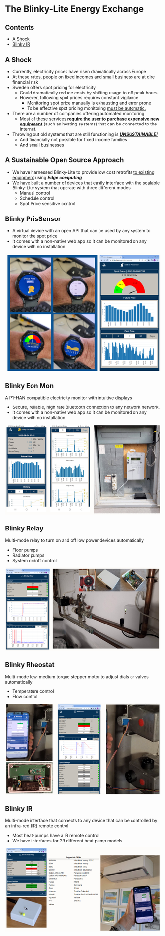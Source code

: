 # The Blinky-Lite Energy Exchange
## Contents
* [A Shock](#a-shock)
* [Blinky IR](#blinky-ir)


## A Shock
* Currently, electricity prices have risen dramatically across Europe
* At these rates, people on fixed incomes and small business are at dire financial risk
* Sweden offers spot pricing for electricity
  - Could dramatically reduce costs by shifting usage to off peak hours
  - However, following spot prices requires constant vigilance
    * Monitoring spot price manually is exhausting and error prone
    * To be effective spot pricing monitoring <ins>must be automatic.</ins>
* There are a number of companies offering automated monitoring
  - Most of these services <ins>**require the user to purchase expensive new equipment**</ins> (such as heating systems) that can be connected to the internet.
* Throwing out old systems that are still functioning is <ins>***UNSUSTAINABLE!***</ins>
  - And financially not possible for fixed income families
  - And small businesses

## A Sustainable Open Source Approach
* We have harnessed Blinky-Lite to provide low cost retrofits <ins>to existing equipment</ins> using ***Edge computing***
* We have built a number of devices that easily interface with the scalable Blinky-Lite system that operate with three different modes
  - Manual control
  - Schedule control
  - Spot Price sensitive control

## Blinky PrisSensor
* A virtual device with an open API that can be used by any system to monitor the spot price
* It comes with a non-native web app so it can be monitored on any device with no installation.

<img src="https://github.com/blinky-lite-energy-exchange/.github/raw/master/profile/blinkyPrice.png"/><br>

## Blinky Eon Mon
A P1-HAN compatible electricity monitor with intuitive displays
* Secure, reliable, high rate Bluetooth connection to any network network.
* It comes with a non-native web app so it can be monitored on any device with no installation.

<img src="https://github.com/blinky-lite-energy-exchange/.github/raw/master/profile/blinkyEonMon.png"/><br>

## Blinky Relay
Multi-mode relay to turn on and off low power devices automatically
* Floor pumps
* Radiator pumps
* System on/off control  

<img src="https://github.com/blinky-lite-energy-exchange/.github/raw/master/profile/blinkyRelay.png"/><br>

## Blinky Rheostat
Multi-mode low-medium torque stepper motor to adjust dials or valves automatically
* Temperature control
* Flow control

<img src="https://github.com/blinky-lite-energy-exchange/.github/raw/master/profile/blinkyRheostat.png"/><br>

## Blinky IR
Multi-mode interface that connects to any device that can be controlled by an infra-red (IR) remote control
* Most heat-pumps have a IR remote control
* We have interfaces for 29 different heat pump models

<img src="https://github.com/blinky-lite-energy-exchange/.github/raw/master/profile/blinkyIvt.png"/><br>
